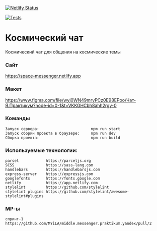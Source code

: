 [![Netlify Status](https://api.netlify.com/api/v1/badges/9e3de672-4504-4c7d-ba7a-1b99c623d48d/deploy-status)](https://app.netlify.com/sites/space-messenger/deploys)

[![Tests](https://github.com/MYiLA/middle.messenger.praktikum.yandex/actions/workflows/tests.yml/badge.svg)](https://github.com/MYiLA/middle.messenger.praktikum.yandex/actions/workflows/tests.yml)

# **Космический чат**

Космический чат для общения на космические темы

### **Сайт**

https://space-messenger.netlify.app

### **Макет**

https://www.figma.com/file/wyj0WN49mrvPCz0E98EPoo/Чат-Я.Практикум?node-id=0-1&t=VKKGHCbh8ahh2rgy-0

### **Команды**
```
Запуск сервера:                       npm run start
Запуск сборки проекта в браузере:     npm run dev
Сборка проекта:                       npm run build
```
### **Используемые технологии:**
```
parsel            https://parceljs.org
SCSS              https://sass-lang.com
handlebars        https://handlebarsjs.com
express-server    https://expressjs.com
googlefonts       https://fonts.google.com
netlify           https://app.netlify.com
stylelint         https://github.com/stylelint
stylelint plugins https://github.com/stylelint/awesome-stylelint#plugins

```
### **МР-ы**
```
спринт-1   https://github.com/MYiLA/middle.messenger.praktikum.yandex/pull/2
```
